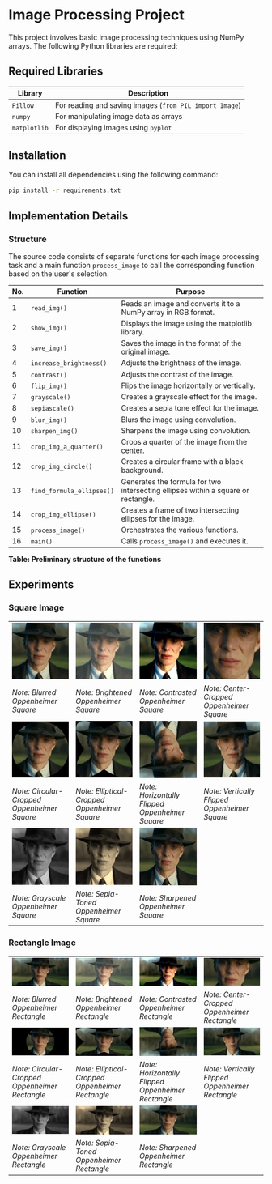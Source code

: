 # Image Processing Project

This project involves basic image processing techniques using NumPy arrays. The following Python libraries are required:

## Required Libraries

| Library       | Description                                      |
|---------------|--------------------------------------------------|
| `Pillow`      | For reading and saving images (`from PIL import Image`) |
| `numpy`       | For manipulating image data as arrays            |
| `matplotlib`  | For displaying images using `pyplot`             |

## Installation

You can install all dependencies using the following command:

```bash
pip install -r requirements.txt
```
## Implementation Details

### Structure
The source code consists of separate functions for each image processing task and a main function `process_image` to call the corresponding function based on the user's selection.

| **No.** | **Function**                   | **Purpose**                                                |
|---------|--------------------------------|------------------------------------------------------------|
| 1       | `read_img()`                   | Reads an image and converts it to a NumPy array in RGB format. |
| 2       | `show_img()`                   | Displays the image using the matplotlib library.            |
| 3       | `save_img()`                   | Saves the image in the format of the original image.        |
| 4       | `increase_brightness()`        | Adjusts the brightness of the image.                       |
| 5       | `contrast()`                   | Adjusts the contrast of the image.                         |
| 6       | `flip_img()`                   | Flips the image horizontally or vertically.                |
| 7       | `grayscale()`                  | Creates a grayscale effect for the image.                   |
| 8       | `sepiascale()`                 | Creates a sepia tone effect for the image.                 |
| 9       | `blur_img()`                   | Blurs the image using convolution.                         |
| 10      | `sharpen_img()`                | Sharpens the image using convolution.                      |
| 11      | `crop_img_a_quarter()`         | Crops a quarter of the image from the center.              |
| 12      | `crop_img_circle()`            | Creates a circular frame with a black background.          |
| 13      | `find_formula_ellipses()`      | Generates the formula for two intersecting ellipses within a square or rectangle. |
| 14      | `crop_img_ellipse()`           | Creates a frame of two intersecting ellipses for the image. |
| 15      | `process_image()`              | Orchestrates the various functions.                        |
| 16      | `main()`                       | Calls `process_image()` and executes it.                   |

**Table: Preliminary structure of the functions**

## Experiments

### Square Image
<table>
  <tr>
    <td><img src="img/processed/square_img/oppenheimer_blur.png" alt="Blurred Oppenheimer Square" width="200"></td>
    <td><img src="img/processed/square_img/oppenheimer_bright.png" alt="Brightened Oppenheimer Square" width="200"></td>
    <td><img src="img/processed/square_img/oppenheimer_contrast.png" alt="Contrasted Oppenheimer Square" width="200"></td>
    <td><img src="img/processed/square_img/oppenheimer_crop_center.png" alt="Center-Cropped Oppenheimer Square" width="200"></td>
  </tr>
  <tr>
    <td><i>Note: Blurred Oppenheimer Square</i></td>
    <td><i>Note: Brightened Oppenheimer Square</i></td>
    <td><i>Note: Contrasted Oppenheimer Square</i></td>
    <td><i>Note: Center-Cropped Oppenheimer Square</i></td>
  </tr>
  <tr>
    <td><img src="img/processed/square_img/oppenheimer_crop_circle.png" alt="Circular-Cropped Oppenheimer Square" width="200"></td>
    <td><img src="img/processed/square_img/oppenheimer_crop_ellipse.png" alt="Elliptical-Cropped Oppenheimer Square" width="200"></td>
    <td><img src="img/processed/square_img/oppenheimer_flip_horizontal.png" alt="Horizontally Flipped Oppenheimer Square" width="200"></td>
    <td><img src="img/processed/square_img/oppenheimer_flip_vertical.png" alt="Vertically Flipped Oppenheimer Square" width="200"></td>
  </tr>
  <tr>
    <td><i>Note: Circular-Cropped Oppenheimer Square</i></td>
    <td><i>Note: Elliptical-Cropped Oppenheimer Square</i></td>
    <td><i>Note: Horizontally Flipped Oppenheimer Square</i></td>
    <td><i>Note: Vertically Flipped Oppenheimer Square</i></td>
  </tr>
  <tr>
    <td><img src="img/processed/square_img/oppenheimer_grayscale.png" alt="Grayscale Oppenheimer Square" width="200"></td>
    <td><img src="img/processed/square_img/oppenheimer_sepia.png" alt="Sepia-Toned Oppenheimer Square" width="200"></td>
    <td><img src="img/processed/square_img/oppenheimer_sharpen.png" alt="Sharpened Oppenheimer Square" width="200"></td>
    <td></td>
  </tr>
  <tr>
    <td><i>Note: Grayscale Oppenheimer Square</i></td>
    <td><i>Note: Sepia-Toned Oppenheimer Square</i></td>
    <td><i>Note: Sharpened Oppenheimer Square</i></td>
    <td></td>
  </tr>
</table>



### Rectangle Image
<table>
  <tr>
    <td><img src="img/processed/rectangle_img/oppenheimer_rec_blur.png" alt="Blurred Oppenheimer Rectangle" width="200"></td>
    <td><img src="img/processed/rectangle_img/oppenheimer_rec_bright.png" alt="Brightened Oppenheimer Rectangle" width="200"></td>
    <td><img src="img/processed/rectangle_img/oppenheimer_rec_contrast.png" alt="Contrasted Oppenheimer Rectangle" width="200"></td>
    <td><img src="img/processed/rectangle_img/oppenheimer_rec_crop_center.png" alt="Center-Cropped Oppenheimer Rectangle" width="200"></td>
  </tr>
  <tr>
    <td><i>Note: Blurred Oppenheimer Rectangle</i></td>
    <td><i>Note: Brightened Oppenheimer Rectangle</i></td>
    <td><i>Note: Contrasted Oppenheimer Rectangle</i></td>
    <td><i>Note: Center-Cropped Oppenheimer Rectangle</i></td>
  </tr>
  <tr>
    <td><img src="img/processed/rectangle_img/oppenheimer_rec_crop_circle.png" alt="Circular-Cropped Oppenheimer Rectangle" width="200"></td>
    <td><img src="img/processed/rectangle_img/oppenheimer_rec_crop_ellipse.png" alt="Elliptical-Cropped Oppenheimer Rectangle" width="200"></td>
    <td><img src="img/processed/rectangle_img/oppenheimer_rec_flip_horizontal.png" alt="Horizontally Flipped Oppenheimer Rectangle" width="200"></td>
    <td><img src="img/processed/rectangle_img/oppenheimer_rec_flip_vertical.png" alt="Vertically Flipped Oppenheimer Rectangle" width="200"></td>
  </tr>
  <tr>
    <td><i>Note: Circular-Cropped Oppenheimer Rectangle</i></td>
    <td><i>Note: Elliptical-Cropped Oppenheimer Rectangle</i></td>
    <td><i>Note: Horizontally Flipped Oppenheimer Rectangle</i></td>
    <td><i>Note: Vertically Flipped Oppenheimer Rectangle</i></td>
  </tr>
  <tr>
    <td><img src="img/processed/rectangle_img/oppenheimer_rec_grayscale.png" alt="Grayscale Oppenheimer Rectangle" width="200"></td>
    <td><img src="img/processed/rectangle_img/oppenheimer_rec_sepia.png" alt="Sepia-Toned Oppenheimer Rectangle" width="200"></td>
    <td><img src="img/processed/rectangle_img/oppenheimer_rec_sharpen.png" alt="Sharpened Oppenheimer Rectangle" width="200"></td>
    <td></td>
  </tr>
  <tr>
    <td><i>Note: Grayscale Oppenheimer Rectangle</i></td>
    <td><i>Note: Sepia-Toned Oppenheimer Rectangle</i></td>
    <td><i>Note: Sharpened Oppenheimer Rectangle</i></td>
    <td></td>
  </tr>
</table>
